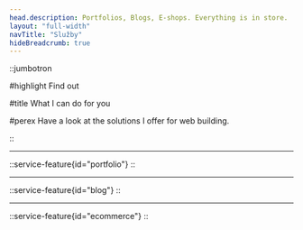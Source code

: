 ```yaml
---
head.description: Portfolios, Blogs, E-shops. Everything is in store.
layout: "full-width"
navTitle: "Služby"
hideBreadcrumb: true
---
```


::jumbotron

#highlight
Find out

#title
What I can do for you

#perex
Have a look at the solutions I offer for web building.

::

---

::service-feature{id="portfolio"}
::

---

::service-feature{id="blog"}
::

---

::service-feature{id="ecommerce"}
::
